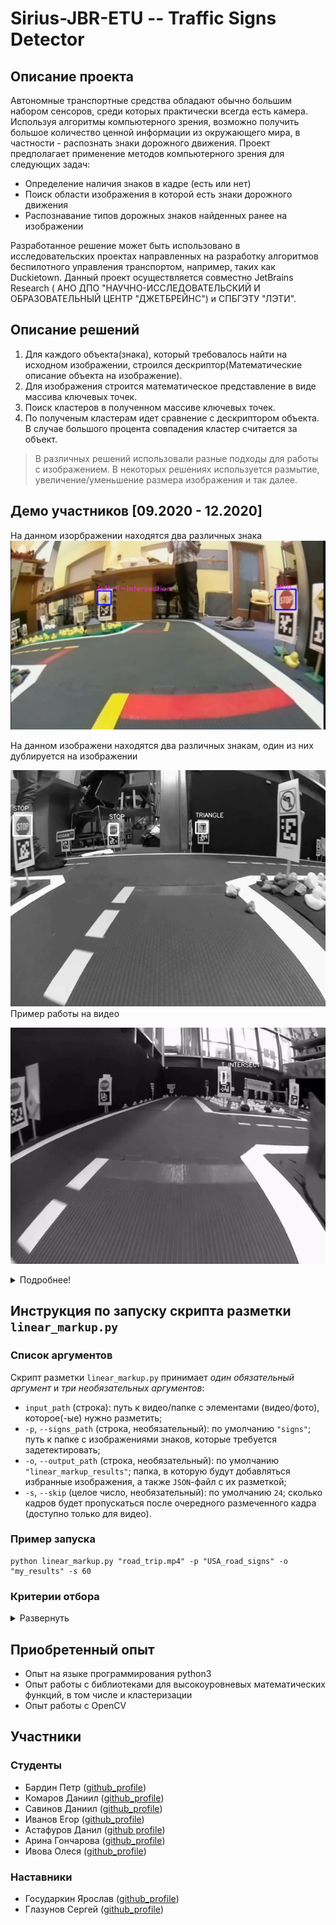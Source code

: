 # Sirius-JBR-ETU -- Traffic Signs Detector

## Описание проекта
Автономные транспортные средства обладают обычно большим набором сенсоров, среди которых практически всегда есть камера. Используя алгоритмы компьютерного зрения, возможно получить большое количество ценной информации из окружающего мира, в частности - распознать знаки дорожного движения. Проект предполагает применение методов компьютерного зрения для следующих задач:
* Определение наличия знаков в кадре (есть или нет) 
* Поиск области изображения в которой есть знаки дорожного движения 
* Распознавание типов дорожных знаков найденных ранее на изображении 
  
Разработанное решение может быть использовано в исследовательских проектах направленных на разработку алгоритмов беспилотного управления транспортом, например, таких как Duckietown. Данный проект осуществляется совместно JetBrains Research ( АНО ДПО "НАУЧНО-ИССЛЕДОВАТЕЛЬСКИЙ И ОБРАЗОВАТЕЛЬНЫЙ ЦЕНТР "ДЖЕТБРЕЙНС") и СПБГЭТУ "ЛЭТИ".

## Описание решений 

1. Для каждого объекта(знака), который требовалось найти на исходном изображении, строился дескриптор(Математические описание объекта на изображение).
2. Для изображения строится математическое представление в виде массива ключевых точек.
3. Поиск кластеров в полученном массиве ключевых точек.
4. По полученым кластерам идет сравнение с дескриптором объекта. В случае большого процента совпадения кластер считается за объект.

> В различных решений использовали разные подходы для работы с изображением. В некоторых решениях используется размытие, увеличение/уменьшение размера изображения и так далее.

## Демо участников [09.2020 - 12.2020]

На данном изорбражении находятся два различных знака
![](https://github.com/OSLL/sirius-cv/blob/master/docs/demo1.jpg?raw=true)

На данном изображени находятся два различных знакам, один из них дублируется на изображении

![](https://github.com/OSLL/sirius-cv/blob/25e83bb99a665aa4c1ce18e29047862eb230b0cf/Daniil_Komarov/demo.png?raw=true)
<br>
Пример работы на видео
<br>

![](./docs/demo_gif2.gif)

<details>
  <summary>Подробнее!</summary>
<br>

![](./docs/demo_gif1.gif)
<br>
![](./docs/demo_gif3.gif)
</details>

## Инструкция по запуску скрипта разметки `linear_markup.py`
### Список аргументов
Скрипт разметки `linear_markup.py` принимает *один обязательный аргумент* и *три необязательных аргументов*:
* `input_path` (строка): путь к видео/папке с элементами (видео/фото), которое(-ые) нужно разметить;
* `-p`, `--signs_path` (строка, необязательный): по умолчанию `"signs"`; путь к папке с изображениями знаков, которые требуется задетектировать;
* `-o`, `--output_path` (строка, необязательный): по умолчанию `"linear_markup_results"`; папка, в которую будут добавляться избранные изображения, а также `JSON`-файл с их разметкой;
* `-s`, `--skip` (целое число, необязательный): по умолчанию `24`; сколько кадров будет пропускаться после очередного размеченного кадра (доступно только для видео).

### Пример запуска
```Shell
python linear_markup.py "road_trip.mp4" -p "USA_road_signs" -o "my_results" -s 60
```
### Критерии отбора
<details>
<summary>Развернуть</summary>

#### ***Плохие изображения***:

##### Знак размечен не полностью (*светофор*), вокруг знака размечено слишком много свободного пространства (*развилка*), тип знак размечен неверно (*развилка*):

![](./docs/bad_markup_results/1.png)

##### Знак размечен не полностью (*светофор*):

![](./docs/bad_markup_results/2.png)

##### Вокруг знака размечено слишком много свободного пространства (*светофор*):

![](./docs/bad_markup_results/3.png)

##### Разметка знака залезла на другой знак (*развилка* на *стоп*):

![](./docs/bad_markup_results/4.png)

<br>

#### ***Хорошие изображения***:

<br>

![](./docs/good_markup_results/1.png)

![](./docs/good_markup_results/2.png)

![](./docs/good_markup_results/3.png)

![](./docs/good_markup_results/4.png)

![](./docs/good_markup_results/5.png)

</details>


## Приобретенный опыт

* Опыт на языке программирования python3
* Опыт работы c библиотеками для высокоуровневых математических функций, в том числе и кластеризации
* Опыт работы с OpenCV

## Участники
### Студенты
* Бардин Петр ([github_profile](https://github.com/BardinPetr))
* Комаров Даниил ([github_profile](https://github.com/qmaster0803))
* Савинов Даниил ([github_profile](https://github.com/SaviDan245))
* Иванов Егор ([github_profile](https://github.com/sibenshtern))
* Астафуров Данил ([github profile](https://github.com/danil31219as))
* Арина Гончарова ([github_profile](https://github.com/arinagoncharova2005))
* Ивова Олеся ([github_profile](https://github.com/lvovaa))

### Наставники
* Государкин Ярослав ([github_profile](https://github.com/DarkFlink))
* Глазунов Сергей ([github_profile](https://github.com/light5551))
